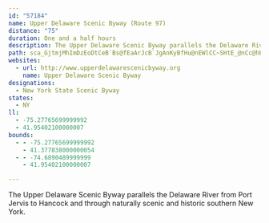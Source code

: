 ```yaml
---
id: "57184"
name: Upper Delaware Scenic Byway (Route 97)
distance: "75"
duration: One and a half hours
description: The Upper Delaware Scenic Byway parallels the Delaware River from Port Jervis to Hancock and through naturally scenic and historic southern New York.
path: sca_GjtmjMhImDzEoDtCeB`Bs@fEaArJcB`JgAnKyBfHu@nEWlCC~SHtE_@nCc@hBc@bNmElFw@zBG~LFrF_@|B_@`G{AhPsEhDsAnBkArDyCrQcQnN{KxA_BdAqBv@{B`@aCNyAFwD_@aFwB{IOaBy@eZDeC~@sGp@mC~AqCxBiClDkC~MyHrCcCrBkDx@uBZsAXwAzGcy@f@cIHsDKoTi@yEiAsDoBuCyAiAuEoBwJkAmD{@_Bw@yAeAsAsAiAaB_B}DqK{[qYc~@iAaEmAmH{@{OuHaoBc@{MAyGd@gO|H}wBRgDd@gD|@mDhBaElAiBrBsBxAaAdBs@bGsAjf@aJ`\_GlFu@|D?hZhC`DL|CBpKYbDJre@hIlBXtCJ|CQtm@uHrVkBzIr@nBG|UaCdLyAtA]lAm@hAw@~@aAdA{Bn@sBfA}ErA_LdAqBvC_ClFg@`HYlGkBrAmAzBwCvAiAzLgG~Bo@nHIj@KrAs@z@w@l@y@d@eAbCwGfBsDr@eAtGmHlA_Ct@{BVkA^_Fe@yYNgEbE_`@jAwEjDcGhGuMvAqBnBaBbB_Ax@YrB]dMMjQ?xDf@hJpB~BF|BMbBYfJyBrCmAfDgCv[oXbDgDpJ}MbUc]lA_BdFyE`AmAz@gBpDmJ~@mDZmB^_E\{NMiEKeBoC{RmEcRc@_DOoEImPB}LD_Ab@kCx@cCnA_ChCiC`GqD~BiApCi@f\uAtC?lBJxDh@zBl@zRlIhLtDbB^jBPjGSbDBtN|BxFJ`E]~Cm@f{Ae[|B_AnA}@dAgApBeDh@{Aj@aChAwJ|@uDh@eBh@gAhCoDlBeBhF_DlDaDdByBbLiPdAeAfFgC`P{J`CeA|Dy@lYsDvFYxg@QbCSxA]nPiGjFyB~AeA`JyGlEcChd@sUdBg@`BKdABhARdNpCfJf@xm@fCdGr@bc@nG|Ab@rBdAtAhArA|AnA~Bf@lAjBzHv@lEXfE@lBI~CeDj[IvA?zAHv@XrATl@x@pAnAt@lBRnAOvCcAzUwIfEcCpWeR|E}DfDsBr\kRnHaDhD}@pKaAdMKbBQ|KsBlAAlBTtAh@vW|KxCj@fBFhCGzo@sFpG_Bbe@qPrBi@|k@iHvGm@lDErHJtJd@xt@hK|B?rDy@tAeAt@y@fSsYlBqBpA_AjB_AjDaApDWxh@p@jE`@fi@lHrCdAdBtAh@|@~@lBb@vA^fBNxAHnDm@lHk@~EsA`GwFlPeBdHcB~HIjBHn@^pAXd@t@j@x@L`Hd@jB@zBM~Bk@|CkA|e@wRhCuA|B}AbCmBrCyCpMwXnAuE\_DCaFYgC{H_c@k@qFIaFT{En@eEp@gCt@eBhAuBte@oy@|DiG|A_Bnb@i_@rBmAnQmGvSuGxDq@pFY|EEhCPdN~AbBDdVm@lCB~@N`D~@tNbJtRxG`Af@~GlEjD|@hEZlBDhCSvD_ArHyCrAs@xQoNbCkCtAgCr@wBfB{HhAgCfwA_aCjCsDtAcAbB{@dCy@zCQ~BPbBf@pJpEx@RfCXhBE~Ck@lAa@rFkDhD{AjTsDhCw@rEoBhCm@xCU`Xm@bSJfIWnMGxUsElImBlC_@pD?zK~AjKfAnBb@hUnHlDt@|HjAlBVrBJrQHpAIrAYfDiB`LiIvBmC~@kBr@oBt@_EhCcZnJkz@TmHMsRW{Fs@uGo@mDyAgFmAeDiA{BeQ}YcBsE]mAuDaRy@uHMaEV}b@d@mInBwPr@aDdAqCtJqNbFgJ`BqE~@mEn@oFP{CFeDYqW@yHf@oHdAgLXyBhAmFt@mBzDqFrAuApBsA|@YrUqF`M{DzC_@vKg@nBW`Bg@x@e@nAkAtCaEpAmD|DcZ~@sDbA{B~Rk^xCeGlDiGhA_BrAuApP{KbAk@`Dq@jBDpBj@nCrAlC~BxG|ItK~Jx@f@vBp@|BN~AIlBk@tAy@|BeCtAkDpCoKnAuGTmCHwC@aFG}EwAmNeA{H}Hqe@}AgIoMck@_@}BSmCAoDh@}RXeEd@kChAoDtOi]|BmG~BiKbDoPn@gBv@qAx@u@hAs@|D}AzAaAvAqAbBeChCgGbB{BhA}@rEaC|B{AvH_HbAsBjCuIf@aDFsBKeE_AiLYeBoCsKaA_Cu@mA_CaCmAs@sFsByC_B}AgAaEgDuRsTiC{DiCoFcAeCkHoTo@uCUwCMaFHeFToCr@wE|@{DtDaKjDiH~E_I`CiCxAoAbEiChCiAbG{A|@MpIS|Fy@tIeCv[aKfEyA~Aw@pGiE~A_BhBmCrAgD~@qEb@gENgD?mDSyDUsBgD{Su@}Co@iBkJyQ_BeEqD{OUaBS_EBqC^cLRgBZeBlC}K|DgOr@aE`@eDTmDFiHG_EOqA[eBm@{AiCqDe@aAmFeQwAwD}J{S}Umb@iAuCc@yBK}AEoAFcBPoAtA_FdAyHrDkKlAcCfAiAdBwA|AeClHiGrAe@jMmB`Fe@xDGnMfAnC^lDr@tLlD|D|AzATlADvC^vPgAjDZxCh@~B@|AMlBk@~RyKtLcHhA_A|LgLzFuHlAmBzAeDvAmEt@eDb@cCbCiUbAwFd@uBhAmD|JaXlAqCrDkHlCaExDuEt`@ca@dIuH`_@i[lAeBt@uBXsCNmKO{LNaCb@wBDAxBmG
websites:
  - url: http://www.upperdelawarescenicbyway.org
    name: Upper Delaware Scenic Byway
designations:
  - New York State Scenic Byway
states:
  - NY
ll:
  - -75.27765699999992
  - 41.95402100000007
bounds:
  - - -75.27765699999992
    - 41.377838000000054
  - - -74.6890489999999
    - 41.95402100000007

---
```


The Upper Delaware Scenic Byway parallels the Delaware River from Port Jervis to Hancock and through naturally scenic and historic southern New York.
